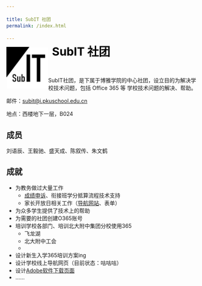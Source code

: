 ```yaml
---

title: SubIT 社团
permalink: /index.html

---
```


<img src="./subit.jpg" width="110" align="left">

<p style="font-size: 30px;margin-bottom: 0.25em;margin-top: -0.4em;padding-left: 120px;font-weight: bold;color: black;" id="subit">SubIT 社团</p>

<p style="
    padding-left: 120px;
"><img src="https://img.shields.io/badge/%E6%88%90%E7%AB%8B%E4%BA%8E-2018.11-blue.svg" alt="">
<img src="https://img.shields.io/badge/Output_Status-%E5%92%95%E5%92%95%E5%92%95-red.svg" alt="">
<img src="https://img.shields.io/badge/%E6%80%BB%E4%BA%BA%E6%95%B0-5+1-yellow.svg" alt=""></p>

SubIT社团，是下属于博雅学院的中心社团，设立目的为解决学校技术问题，包括 Office 365 等 学校技术问题的解决、帮助。

邮件：[subit@i.pkuschool.edu.cn](mailto:subit@i.pkuschool.edu.cn)

地点：西楼地下一层，B024

## 成员

刘语辰、王毅驰、盛天成、陈叙传、朱文鹤

## 成就

- 为教务做过大量工作
  - [成绩申诉](https://mp.weixin.qq.com/s/EeCa3_i17T6fEsC_F6HaxA)、衔接班学分抵算流程技术支持
  - 家长开放日相关工作（[导航网站](https://pkuschool.github.io/ptm)、表单）
- 为众多学生提供了技术上的帮助
- 为需要的社团创建O365账号
- 培训学校各部门、培训北大附中集团分校使用365
  - 飞龙湖
  - 北大附中工会
  - 
- 设计新生入学365培训方案ing
- 设计学校线上导航网页（目前状态：咕咕咕）
- 设计[Adobe软件下载页面](https://pkuschool.github.io/adobedl)
- ……
